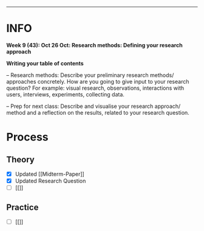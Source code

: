 ___
# INFO

**Week 9 (43): Oct 26 Oct: Research methods: Defining your research approach**

**Writing your table of contents**

– Research methods: Describe your preliminary research methods/ approaches concretely. How are you going to give input to your research question? For example: visual research, observations, interactions with users, interviews, experiments, collecting data.

– Prep for next class: Describe and visualise your research approach/ method and a reflection on the results, related to your research question.

# Process

## Theory

- [x] Updated [[Midterm-Paper]]
- [x] Updated Research Question
- [ ] [[]]
## Practice

- [ ] [[]]

